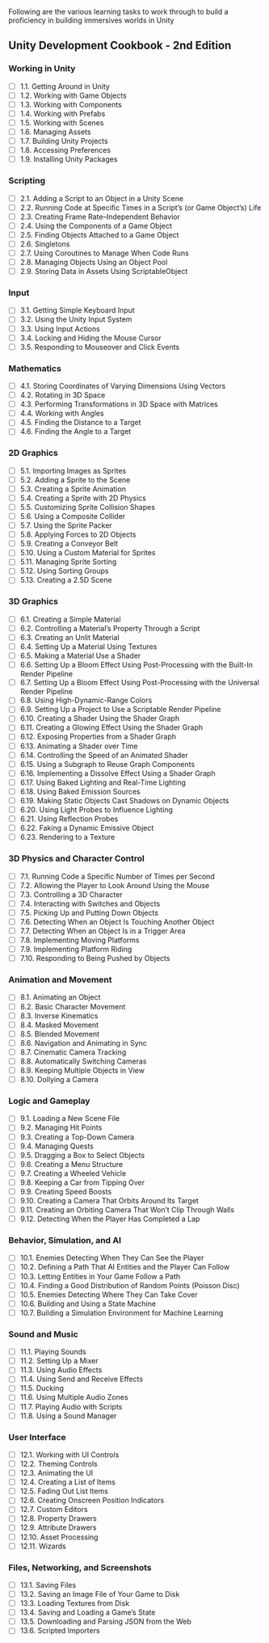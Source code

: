 Following are the various learning tasks to work through to build a proficiency in building immersives worlds in Unity

## Unity Development Cookbook - 2nd Edition

### Working in Unity

- [ ] 1.1. Getting Around in Unity
- [ ] 1.2. Working with Game Objects
- [ ] 1.3. Working with Components
- [ ] 1.4. Working with Prefabs
- [ ] 1.5. Working with Scenes
- [ ] 1.6. Managing Assets
- [ ] 1.7. Building Unity Projects
- [ ] 1.8. Accessing Preferences
- [ ] 1.9. Installing Unity Packages

### Scripting

- [ ] 2.1. Adding a Script to an Object in a Unity Scene
- [ ] 2.2. Running Code at Specific Times in a Script’s (or Game Object’s) Life
- [ ] 2.3. Creating Frame Rate–Independent Behavior
- [ ] 2.4. Using the Components of a Game Object
- [ ] 2.5. Finding Objects Attached to a Game Object
- [ ] 2.6. Singletons
- [ ] 2.7. Using Coroutines to Manage When Code Runs
- [ ] 2.8. Managing Objects Using an Object Pool
- [ ] 2.9. Storing Data in Assets Using ScriptableObject

### Input

- [ ] 3.1. Getting Simple Keyboard Input
- [ ] 3.2. Using the Unity Input System
- [ ] 3.3. Using Input Actions
- [ ] 3.4. Locking and Hiding the Mouse Cursor
- [ ] 3.5. Responding to Mouseover and Click Events

### Mathematics

- [ ] 4.1. Storing Coordinates of Varying Dimensions Using Vectors
- [ ] 4.2. Rotating in 3D Space
- [ ] 4.3. Performing Transformations in 3D Space with Matrices
- [ ] 4.4. Working with Angles
- [ ] 4.5. Finding the Distance to a Target
- [ ] 4.6. Finding the Angle to a Target

### 2D Graphics

- [ ] 5.1. Importing Images as Sprites
- [ ] 5.2. Adding a Sprite to the Scene
- [ ] 5.3. Creating a Sprite Animation
- [ ] 5.4. Creating a Sprite with 2D Physics
- [ ] 5.5. Customizing Sprite Collision Shapes
- [ ] 5.6. Using a Composite Collider
- [ ] 5.7. Using the Sprite Packer
- [ ] 5.8. Applying Forces to 2D Objects
- [ ] 5.9. Creating a Conveyor Belt
- [ ] 5.10. Using a Custom Material for Sprites
- [ ] 5.11. Managing Sprite Sorting
- [ ] 5.12. Using Sorting Groups
- [ ] 5.13. Creating a 2.5D Scene

### 3D Graphics

- [ ] 6.1. Creating a Simple Material
- [ ] 6.2. Controlling a Material’s Property Through a Script
- [ ] 6.3. Creating an Unlit Material
- [ ] 6.4. Setting Up a Material Using Textures
- [ ] 6.5. Making a Material Use a Shader
- [ ] 6.6. Setting Up a Bloom Effect Using Post-Processing with the Built-In Render Pipeline
- [ ] 6.7. Setting Up a Bloom Effect Using Post-Processing with the Universal Render Pipeline
- [ ] 6.8. Using High-Dynamic-Range Colors
- [ ] 6.9. Setting Up a Project to Use a Scriptable Render Pipeline
- [ ] 6.10. Creating a Shader Using the Shader Graph
- [ ] 6.11. Creating a Glowing Effect Using the Shader Graph
- [ ] 6.12. Exposing Properties from a Shader Graph
- [ ] 6.13. Animating a Shader over Time
- [ ] 6.14. Controlling the Speed of an Animated Shader
- [ ] 6.15. Using a Subgraph to Reuse Graph Components
- [ ] 6.16. Implementing a Dissolve Effect Using a Shader Graph
- [ ] 6.17. Using Baked Lighting and Real-Time Lighting
- [ ] 6.18. Using Baked Emission Sources
- [ ] 6.19. Making Static Objects Cast Shadows on Dynamic Objects
- [ ] 6.20. Using Light Probes to Influence Lighting
- [ ] 6.21. Using Reflection Probes
- [ ] 6.22. Faking a Dynamic Emissive Object
- [ ] 6.23. Rendering to a Texture

### 3D Physics and Character Control

- [ ] 7.1. Running Code a Specific Number of Times per Second
- [ ] 7.2. Allowing the Player to Look Around Using the Mouse
- [ ] 7.3. Controlling a 3D Character
- [ ] 7.4. Interacting with Switches and Objects
- [ ] 7.5. Picking Up and Putting Down Objects
- [ ] 7.6. Detecting When an Object Is Touching Another Object
- [ ] 7.7. Detecting When an Object Is in a Trigger Area
- [ ] 7.8. Implementing Moving Platforms
- [ ] 7.9. Implementing Platform Riding
- [ ] 7.10. Responding to Being Pushed by Objects

### Animation and Movement

- [ ] 8.1. Animating an Object
- [ ] 8.2. Basic Character Movement
- [ ] 8.3. Inverse Kinematics
- [ ] 8.4. Masked Movement
- [ ] 8.5. Blended Movement
- [ ] 8.6. Navigation and Animating in Sync
- [ ] 8.7. Cinematic Camera Tracking
- [ ] 8.8. Automatically Switching Cameras
- [ ] 8.9. Keeping Multiple Objects in View
- [ ] 8.10. Dollying a Camera

### Logic and Gameplay

- [ ] 9.1. Loading a New Scene File
- [ ] 9.2. Managing Hit Points
- [ ] 9.3. Creating a Top-Down Camera
- [ ] 9.4. Managing Quests
- [ ] 9.5. Dragging a Box to Select Objects
- [ ] 9.6. Creating a Menu Structure
- [ ] 9.7. Creating a Wheeled Vehicle
- [ ] 9.8. Keeping a Car from Tipping Over
- [ ] 9.9. Creating Speed Boosts
- [ ] 9.10. Creating a Camera That Orbits Around Its Target
- [ ] 9.11. Creating an Orbiting Camera That Won’t Clip Through Walls
- [ ] 9.12. Detecting When the Player Has Completed a Lap

### Behavior, Simulation, and AI

- [ ] 10.1. Enemies Detecting When They Can See the Player
- [ ] 10.2. Defining a Path That AI Entities and the Player Can Follow
- [ ] 10.3. Letting Entities in Your Game Follow a Path
- [ ] 10.4. Finding a Good Distribution of Random Points (Poisson Disc)
- [ ] 10.5. Enemies Detecting Where They Can Take Cover
- [ ] 10.6. Building and Using a State Machine
- [ ] 10.7. Building a Simulation Environment for Machine Learning

### Sound and Music

- [ ] 11.1. Playing Sounds
- [ ] 11.2. Setting Up a Mixer
- [ ] 11.3. Using Audio Effects
- [ ] 11.4. Using Send and Receive Effects
- [ ] 11.5. Ducking
- [ ] 11.6. Using Multiple Audio Zones
- [ ] 11.7. Playing Audio with Scripts
- [ ] 11.8. Using a Sound Manager

### User Interface

- [ ] 12.1. Working with UI Controls
- [ ] 12.2. Theming Controls
- [ ] 12.3. Animating the UI
- [ ] 12.4. Creating a List of Items
- [ ] 12.5. Fading Out List Items
- [ ] 12.6. Creating Onscreen Position Indicators
- [ ] 12.7. Custom Editors
- [ ] 12.8. Property Drawers
- [ ] 12.9. Attribute Drawers
- [ ] 12.10. Asset Processing
- [ ] 12.11. Wizards

### Files, Networking, and Screenshots

- [ ] 13.1. Saving Files
- [ ] 13.2. Saving an Image File of Your Game to Disk
- [ ] 13.3. Loading Textures from Disk
- [ ] 13.4. Saving and Loading a Game’s State
- [ ] 13.5. Downloading and Parsing JSON from the Web
- [ ] 13.6. Scripted Importers
